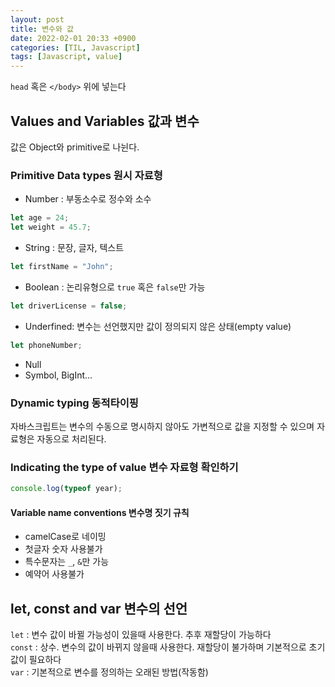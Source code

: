 ```yaml
---
layout: post
title: 변수와 값
date: 2022-02-01 20:33 +0900
categories: [TIL, Javascript]
tags: [Javascript, value]
---
```


`head` 혹은 `</body>` 위에 넣는다

## Values and Variables 값과 변수

값은 Object와 primitive로 나뉜다.

### Primitive Data types 원시 자료형

- Number : 부동소수로 정수와 소수

```javascript
let age = 24;
let weight = 45.7;
```

- String : 문장, 글자, 텍스트

```javascript
let firstName = "John";
```

- Boolean : 논리유형으로 `true` 혹은 `false`만 가능

```javascript
let driverLicense = false;
```

- Underfined: 변수는 선언했지만 값이 정의되지 않은 상태(empty value)

```javascript
let phoneNumber;
```

- Null
- Symbol, BigInt...

### Dynamic typing 동적타이핑

자바스크립트는 변수의 수동으로 명시하지 않아도 가변적으로 값을 지정할 수 있으며 자료형은 자동으로 처리된다.

### Indicating the type of value 변수 자료형 확인하기

```javascript
console.log(typeof year);
```

#### Variable name conventions 변수명 짓기 규칙

- camelCase로 네이밍
- 첫글자 숫자 사용불가
- 특수문자는 `_`, `&`만 가능
- 예약어 사용불가

## let, const and var 변수의 선언

`let` : 변수 값이 바뀔 가능성이 있을때 사용한다. 추후 재할당이 가능하다  
`const` : 상수. 변수의 값이 바뀌지 않을때 사용한다. 재할당이 불가하며 기본적으로 초기 값이 필요하다  
`var` : 기본적으로 변수를 정의하는 오래된 방법(작동함)
